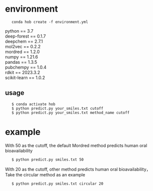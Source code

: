 # environment
```
   conda hob create -f environment.yml
```
python == 3.7
<br />deep-forest == 0.1.7
<br />deepchem == 2.7.1
<br />mol2vec == 0.2.2
<br />mordred == 1.2.0
<br />numpy == 1.21.6
<br />pandas == 1.3.5
<br />pubchempy == 1.0.4
<br />rdkit == 2023.3.2
<br />scikit-learn == 1.0.2

## usage

```
   $ conda activate hob
   $ python predict.py your_smiles.txt cutoff
   $ python predict.py your_smiles.txt method_name cutoff
```
# example
   With 50 as the cutoff, the default Mordred method predicts human oral bioavailability
```
   $ python predict.py smiles.txt 50
```
   With 20 as the cutoff, other method predicts human oral bioavailability，Take the circular method as an example
```
   $ python predict.py smiles.txt circular 20
```
